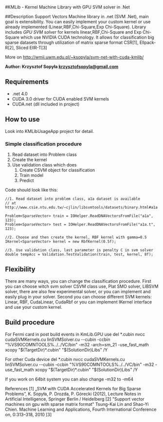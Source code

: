 ﻿
#KMLib - Kernel Machine Library with GPU SVM solver in .Net

##Description 
Support Vectors Machine library in .net (SVM .Net), main goal is extensibility. You can easily implement your custom kernel or use already implemented (Linear,RBF,Chi-Square,Exp Chi-Square). 
Library includes _GPU SVM solver_ for kernels linear,RBF,Chi-Square and Exp Chi-Square which use NVIDIA CUDA technology. It allows for classification big sparse datasets through utilization of matrix sparse format CSR[1], Ellpack-R[2], Sliced EllR-T[3]

More on http://wmii.uwm.edu.pl/~ksopyla/svm-net-with-cuda-kmlib/

__Author: Krzysztof Sopyła <krzysztofsopyla@gmail.com>__

## Requirements 
- .net 4.0 
- CUDA 3.0 driver for CUDA enabled SVM kernels
- CUDA.net (dll included in project)

## How to use
Look into KMLibUsageApp project for detail.

### Simple classification procedure
1. Read dataset into Problem class
2. Create the kernel
3. Use validation class which does
	1. Create CSVM object for classification 
	2. Train model
	3. Predict

Code should look like this:

	
	//1. Read dataset into problem class, a1a dataset is available
    // at http://www.csie.ntu.edu.tw/~cjlin/libsvmtools/datasets/binary.html#a1a
    
	Problem<SparseVector> train = IOHelper.ReadDNAVectorsFromFile("a1a", 123);
    Problem<SparseVector> test = IOHelper.ReadDNAVectorsFromFile("a1a.t", 123);

	//2. Choose and then create the kernel, RBF kernel with gamma=0.5
    IKernel<SparseVector> kernel = new RbfKernel(0.5f);
	
	//3. Use validation class, last parameter is penalty C in svm solver
	double tempAcc = Validation.TestValidation(train, test, kernel, 8f);

## Flexibility
There are many ways, you can change the classification procedure. 
First you can choose witch svm solver CSVM class use, Plat SMO solver, LIBSVM solver, there are also few experimental solver, or you can implement and easily plug in your solver.
Second you can choose different SVM kernels: Linear, RBF, CudaLinear, CudaRbf or you can implement 
	IKernel<TProblemElements>
interface and use your custom kernel.


## Build procedure
For Fermi card in post build events in KmLib.GPU use
del *.cubin
nvcc cudaSVMKernels.cu linSVMSolver.cu  --cubin   -ccbin "%VS90COMNTOOLS%../../VC/bin" -m32 -arch=sm_21  -use_fast_math
xcopy "$(TargetDir)*.cubin" "$(SolutionDir)Libs" /Y

For other Cuda device
del *.cubin
nvcc cudaSVMKernels.cu linSVMSolver.cu  --cubin   -ccbin "%VS90COMNTOOLS%../../VC/bin" -m32   -use_fast_math
xcopy "$(TargetDir)*.cubin" "$(SolutionDir)Libs" /Y

If you work on 64bit system you can also change -m32 to -m64

References
[1] „SVM with CUDA Accelerated Kernels for Big Sparse Problems”, K. Sopyła, P. Drozda, P. Górecki (2012), Lecture Notes in Artificial Intelligence, Springer Berlin / Heidelberg
[2] "Support vector machines on gpu with sparse matrix format" Tsung-Kai Lin and Shao-Yi Chien. Machine Learning and Applications, Fourth International Conference on,
0:313–318, 2010
[3]

